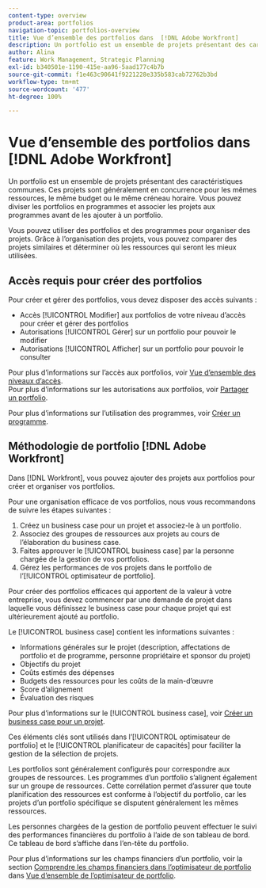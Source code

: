 ```yaml
---
content-type: overview
product-area: portfolios
navigation-topic: portfolios-overview
title: Vue d’ensemble des portfolios dans  [!DNL Adobe Workfront]
description: Un portfolio est un ensemble de projets présentant des caractéristiques communes. Ces projets sont généralement en concurrence pour les mêmes ressources, le même budget ou le même créneau horaire. Vous pouvez diviser les portfolios en programmes et associer les projets aux programmes avant de les ajouter à un portfolio.
author: Alina
feature: Work Management, Strategic Planning
exl-id: b340501e-1190-415e-aa96-5aad177c4b7b
source-git-commit: f1e463c90641f9221228e335b583cab72762b3bd
workflow-type: tm+mt
source-wordcount: '477'
ht-degree: 100%

---
```


# Vue d’ensemble des portfolios dans [!DNL Adobe Workfront]

<!-- Audited: 1/2024 -->

Un portfolio est un ensemble de projets présentant des caractéristiques communes. Ces projets sont généralement en concurrence pour les mêmes ressources, le même budget ou le même créneau horaire. Vous pouvez diviser les portfolios en programmes et associer les projets aux programmes avant de les ajouter à un portfolio.

Vous pouvez utiliser des portfolios et des programmes pour organiser des projets. Grâce à l’organisation des projets, vous pouvez comparer des projets similaires et déterminer où les ressources qui seront les mieux utilisées.

## Accès requis pour créer des portfolios

Pour créer et gérer des portfolios, vous devez disposer des accès suivants :

* Accès [!UICONTROL Modifier] aux portfolios de votre niveau d’accès pour créer et gérer des portfolios
* Autorisations [!UICONTROL Gérer] sur un portfolio pour pouvoir le modifier
* Autorisations [!UICONTROL Afficher] sur un portfolio pour pouvoir le consulter

Pour plus d’informations sur l’accès aux portfolios, voir [Vue d’ensemble des niveaux d’accès](../../../administration-and-setup/add-users/access-levels-and-object-permissions/access-levels-overview.md).\
Pour plus d’informations sur les autorisations aux portfolios, voir [Partager un portfolio](../../../workfront-basics/grant-and-request-access-to-objects/share-a-portfolio.md).

Pour plus d’informations sur l’utilisation des programmes, voir [Créer un programme](../../../manage-work/portfolios/create-and-manage-programs/create-program.md).

## Méthodologie de portfolio [!DNL Adobe Workfront]

Dans [!DNL Workfront], vous pouvez ajouter des projets aux portfolios pour créer et organiser vos portfolios.

Pour une organisation efficace de vos portfolios, nous vous recommandons de suivre les étapes suivantes :

1. Créez un business case pour un projet et associez-le à un portfolio.
1. Associez des groupes de ressources aux projets au cours de l’élaboration du business case.
1. Faites approuver le [!UICONTROL business case] par la personne chargée de la gestion de vos portfolios.
1. Gérez les performances de vos projets dans le portfolio de l’[!UICONTROL optimisateur de portfolio].

Pour créer des portfolios efficaces qui apportent de la valeur à votre entreprise, vous devez commencer par une demande de projet dans laquelle vous définissez le business case pour chaque projet qui est ultérieurement ajouté au portfolio.

Le [!UICONTROL business case] contient les informations suivantes :

* Informations générales sur le projet (description, affectations de portfolio et de programme, personne propriétaire et sponsor du projet)
* Objectifs du projet
* Coûts estimés des dépenses
* Budgets des ressources pour les coûts de la main-d’œuvre
* Score d’alignement
* Évaluation des risques

Pour plus d’informations sur le [!UICONTROL business case], voir [Créer un business case pour un projet](../../../manage-work/projects/define-a-business-case/create-business-case.md).

Ces éléments clés sont utilisés dans l’[!UICONTROL optimisateur de portfolio] et le [!UICONTROL planificateur de capacités] pour faciliter la gestion de la sélection de projets.

Les portfolios sont généralement configurés pour correspondre aux groupes de ressources. Les programmes d’un portfolio s’alignent également sur un groupe de ressources. Cette corrélation permet d’assurer que toute planification des ressources est conforme à l’objectif du portfolio, car les projets d’un portfolio spécifique se disputent généralement les mêmes ressources.

Les personnes chargées de la gestion de portfolio peuvent effectuer le suivi des performances financières du portfolio à l’aide de son tableau de bord. Ce tableau de bord s’affiche dans l’en-tête du portfolio.

Pour plus d’informations sur les champs financiers d’un portfolio, voir la section [Comprendre les champs financiers dans l’optimisateur de portfolio](../../../manage-work/portfolios/portfolio-optimizer/portfolio-optimizer-overview.md#financial-fieds-subsection) dans [Vue d’ensemble de l’optimisateur de portfolio](../../../manage-work/portfolios/portfolio-optimizer/portfolio-optimizer-overview.md).
